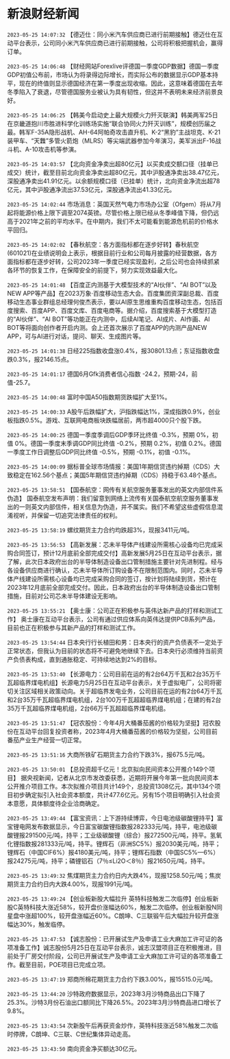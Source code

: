 # 新浪财经新闻
`2023-05-25 14:07:32` 【德迈仕：同小米汽车供应商已进行前期接触】德迈仕在互动平台表示，公司同小米汽车供应商已进行前期接触，公司将积极把握机会，赢得订单。

`2023-05-25 14:06:48` 【财经网站Forexlive评德国一季度GDP数据】德国一季度GDP初值公布前，市场认为将录得边际增长，而实际公布的数据显示GDP基本持平，现在的终值则显示德国经济在第一季度出现收缩。因此，这意味着德国在去年冬季陷入了衰退，尽管德国服务业被认为具有韧性，但这并不表明未来经济前景良好。

`2023-05-25 14:06:25` 【韩美今启动史上最大规模火力歼灭联演】韩美两军25日在京畿道抱川市胜进科学化训练场实施“联合协同火力歼灭训练”，规模创历届之最。韩军F-35A隐形战机、AH-64阿帕奇攻击直升机、K-2“黑豹”主战坦克、K-21装甲车、“天橆”多管火箭炮（MLRS）等尖端武器参加今年演习，美军派出F-16战斗机、A-10攻击机等参演。

`2023-05-25 14:03:57` 【北向资金净卖出超80亿元】以买卖成交额口径（挂单已成交）统计，截至目前北向资金净卖出超80亿元，其中沪股通净卖出38.47亿元，深股通净卖出41.91亿元。以余额规模口径（已挂单）统计，北向资金净流出超78亿元，其中沪股通净流出37.53亿元，深股通净流出41.33亿元。

`2023-05-25 14:02:44` 市场消息：英国天然气电力市场办公室（Ofgem）将从7月起将能源价格上限下调至2074英镑。尽管价格上限已经从冬季峰值下降，但仍远高于2021年之前的平均水平。在中期内，我们不太可能看到能源危机前的价格水平回归。

`2023-05-25 14:02:02` 【春秋航空：各方面指标都在逐步好转】春秋航空(601021)在业绩说明会上表示，根据目前行业和公司每月披露的经营数据，各方面指标都在逐步好转，公司2023年一季度已经实现盈利，之后公司也会持续抓紧各环节的恢复工作，在保障安全的前提下，努力实现效益最大化。

`2023-05-25 14:01:48` 【百度正内测基于大模型技术的“AI伙伴”、“AI BOT”以及NEW APP等产品】在2023万象·百度移动生态大会。百度集团资深副总裁、百度移动生态事业群组总经理何俊杰表示，要以AI原生思维重构百度移动生态，包括百度搜索、百度APP、百度文库、百度电商等。据介绍，百度搜索基于大模型打造的“AI伙伴”、“AI BOT”等功能正在内测中，后续AI笔记、AI成片、AI作画、AI BOT等将面向创作者开启内测。会上还首次展示了百度APP的内测产品NEW APP，可与AI进行对话，提问、聊天、生成图片等。

`2023-05-25 14:01:38` 日经225指数收盘涨0.4%，报30801.13点；东证指数收盘跌0.3%，报2146.15点。

`2023-05-25 14:01:17` 德国6月Gfk消费者信心指数 -24.2，预期-24，前值-25.7。

`2023-05-25 14:00:48` 富时中国A50指数期货跌幅扩大至1%。

`2023-05-25 14:00:33` A股午后跌幅扩大，沪指跌幅达1%，深成指跌0.9%，创业板指跌0.5%。游戏、互联网电商板块跌幅居前，两市超4000只个股下跌。

`2023-05-25 14:00:25` 德国一季度季调后GDP季环比终值 -0.3%，预期 0%，初值 0%。德国一季度末季调GDP同比终值 -0.2%，预期 0.2%，初值 0.2%。德国一季度工作日调整后GDP同比终值 -0.5%，预期 -0.1%，初值 -0.1%。

`2023-05-25 14:00:09` 据标普全球市场情报：美国1年期信贷违约掉期（CDS）大致稳定在162.56个基点；美国5年期信贷违约掉期（CDS）持稳于63.48个基点。

`2023-05-25 13:58:51` 【国泰航空：网传有关航空服务董事发出的英文内部信件系伪造】 国泰航空发布声明：我们留意到网络上流传有关国泰航空航空服务董事发出的一则英文内部信件，相关信息为伪造，并不属实。我们不希望这些虚假信息混淆视听，并保留一切追究法律责任的权利。

`2023-05-25 13:58:19` 螺纹期货主力合约均跌超3%，现报3411元/吨。

`2023-05-25 13:56:53` 【高新发展：芯未半导体产线建设所需核心设备均已完成采购合同签订，预计12月底前全部完成交付】高新发展5月25日在互动平台表示，据了解，此次日本政府出台的半导体制造设备出口管制措施主要针对先进制程。经与各设备供应商进行确认，芯未半导体所订购设备不在限制范围内。同时，芯未半导体产线建设所需核心设备均已完成采购合同的签订，按计划将陆续到货，预计在2023年12月底前全部完成交付。因此，日本政府出台的半导体制造设备出口管制措施，目前对公司芯未半导体建设无影响。

`2023-05-25 13:55:21` 【奥士康：公司正在积极参与英伟达新产品的打样和测试工作】 奥士康在互动平台表示，公司有通过供应体系向英伟达提供PCB系列产品，目前也正在积极参与其新产品的打样和测试工作。

`2023-05-25 13:54:44` 日本央行行长植田和男：日本央行的资产负债表不一定处于正常状态，但我认为目前的状态将不可避免地继续下去。日本央行必须维持当前资产负债表构成，直到通胀稳定、可持续地达到2%的目标。

`2023-05-25 13:53:40` 【长源电力：公司目前在运的有2台64万千瓦和2台35万千瓦超临界煤电机组】长源电力5月25日在互动平台表示，关于虚拟电厂，公司将密切关注区域相关政策动向。关于超临界发电业务，公司目前在运的有2台64万千瓦和2台35万千瓦超临界煤电机组，2台100万千瓦超超临界煤电机组；在建的有2台35万千瓦超临界煤电机组，2台66万千瓦超超临界煤电机组。

`2023-05-25 13:51:47` 【冠农股份：今年4月大桶番茄酱的价格较为坚挺】冠农股份在互动平台回复投资者称，2023年4月大桶番茄酱的价格较为坚挺，公司目前番茄产业生产经营一切正常。

`2023-05-25 13:51:16`  大商所铁矿石期货主力合约下跌3%，报675.5元/吨。

`2023-05-25 13:50:01` 【总投资超千亿元！北京拟向民间资本公开推介149个项目】 据央视新闻，记者从北京市发改委获悉，近期将开展今年第一批向民间资本公开推介项目工作。本次拟推介项目共计149个，总投资1308亿元，其中134个项目初步确定拟引入社会资本额度，共计477.6亿元。另有15个项目明确引入社会资本意愿，具体额度待企业洽商确定。

`2023-05-25 13:49:44` 【富宝资讯：上下游持续博弈，今日电池级碳酸锂持平】富宝锂电网发布数据显示，今日富宝碳酸锂指数报282333元/吨，持平，电池级碳酸锂报291500元/吨，持平；工业级碳酸锂（综合）报272500元/吨，持平。氢氧化锂指数报281333元/吨，持平。锂辉石（非洲SC5%）报2030美元/吨，持平；锂辉石（中国CIF6%）报4180美元/吨，持平；锂辉石指数（中国SC5%—6%）报24275元/吨，持平；磷锂铝石（7％≤Li2O＜8％）报21650元/吨，持平。

`2023-05-25 13:49:32` 焦煤期货主力合约日内大跌4%，现报1258.50元/吨；焦炭期货主力合约日内大跌4.00%，现报1991元/吨。

`2023-05-25 13:49:24` 【创业板新股大幅拉升 英特科技触发二次临停】创业板新股C英特科技大涨近58%，较开盘价涨幅达60%，触发二次临停。创业板新股N同星盘中涨超100%，较开盘涨幅近60%。C朗坤、C三联锻午后大幅拉升较开盘涨幅达30%，触发临停。

`2023-05-25 13:47:53` 【诚志股份：已开展试生产及申请工业大麻加工许可证的各项准备工作】诚志股份5月25日在互动平台表示，诚志汉盟项目正在积极推进，目前处于厂房交付阶段，公司已开展试生产及申请工业大麻加工许可证的各项准备工作。截至目前，POE项目已完成立项。

`2023-05-25 13:47:19` 郑商所棉花期货主力合约下跌3.00%，报15515.0元/吨。

`2023-05-25 13:44:20` 沙特政府数据显示，2023年3月沙特商品出口下降了25.3%。沙特3月份石油出口额同比下降26.5%。2023年3月沙特商品进口增长了9.8%。

`2023-05-25 13:43:54` 次新股午后再获资金炒作，英特科技涨近58%触发二次临时停牌，C朗坤、C三联、C世纪集体异动走高。

`2023-05-25 13:43:50` 南向资金净买额达30亿元。

